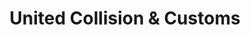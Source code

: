 ---
title: "United Collision & Customs"
url: /lockport/united-collision-and-customs/
shop: car repair
---